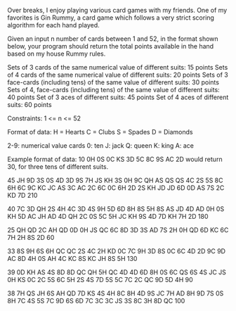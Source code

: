 Over breaks, I enjoy playing various card games with my friends. One of my favorites is Gin Rummy, a card game which follows a very strict scoring algorithm for each hand played.

Given an input n number of cards between 1 and 52, in the format shown below, your program should return the total points available in the hand based on my house Rummy rules. 

Sets of 3 cards of the same numerical value of different suits: 15 points
Sets of 4 cards of the same numerical value of different suits: 20 points
Sets of 3 face-cards (including tens) of the same value of different suits: 30 points
Sets of 4, face-cards (including tens) of the same value of different suits: 40 points
Set of 3 aces of different suits: 45 points
Set of 4 aces of different suits: 60 points

Constraints:
1 <= n <= 52

Format of data:
H = Hearts
C = Clubs
S = Spades
D = Diamonds

2-9: numerical value cards
0: ten
J: jack
Q: queen
K: king
A: ace

Example format of data:
10 0H 0S 0C KS 3D 5C 8C 9S AC 2D
would return 30, for three tens of different suits.

45 JH 9D 3S 0S 4D 3D 9S 7H JS KH 3S 0H 9C QH AS QS QS 4C 2S 5S 8C 6H 6C 9C KC JC AS 3C AC 2C 6C 0C 6H 2D 2S KH JD JD 6D 0D AS 7S 2C KD 7D
210

40 7C 3D QH 2S 4H 4C 3D 4S 9H 5D 6D 8H 8S 5H 8S AS JD 4D AD 0H 0S KH 5D AC JH AD 4D QH 2C 0S 5C 5H JC KH 9S 4D 7D KH 7H 2D
180

25 QH QD 2C AH QD 0D 0H JS QC 6C 8D 3D 3S AD 7S 2H 0H QD 6D KC 6C 7H 2H 8S 2D
60

33 8S 9H 6S 6H QC QC 2S 4C 2H KD 0C 7C 9H 3D 8S 0C 6C 4D 2D 9C 9D AC 8D 4H 0S AH 4C KC 8S KC JH 8S 5H
130

39 0D KH AS 4S 8D 8D QC QH 5H QC 4D 4D 6D 8H 0S 6C QS 6S 4S JC JS 0H KS 0C 2C 5S 6C 5H 2S 4S 7D 5S 5C 7C 2C QC 9D 5D 4H
90

38 7H QS JH 6S AH QD 7D KS 4S 4H 8C 8H 4D 9S JC 7H AD 8H 9D 7S 0S 8H 7C 4S 5S 7C 9D 6S 6D 7C 3C 3C JS 3S 8C 3H 8D QC
100

